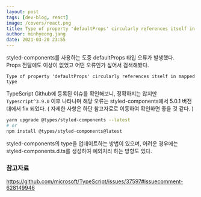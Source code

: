 ```yaml
---
layout: post
tags: [dev-blog, react]
image: /covers/react.png
title: Type of property 'defaultProps' circularly references itself in mapped type
author: minhyeong.jang
date: 2021-03-20 23:55
---
```


styled-components를 사용하는 도중 defaultProps 타입 오류가 발생했다.  
Props 전달에도 이상이 없었고 어떤 오류인가 싶어서 검색해봤다.

```error
Type of property 'defaultProps' circularly references itself in mapped type
```

TypeScript Github에 등록된 이슈를 확인해보니, 정확하지는 않지만 `Typescript^3.9.0` 이후 나타나며 해당 오류는 styled-components에서 5.0.1 버전대에서 fix 되었다. ( 자세한 사항은 하단 참고자료로 이동하여 확인하면 좋을 것 같다. )

```bash
yarn upgrade @types/styled-components --latest
# or
npm install @types/styled-components@latest
```

styled-components의 type을 업데이트하는 방법이 있으며, 어려운 경우에는 styled-components.d.ts를 생성하여 예외처리 하는 방향도 있다.

### 참고자료

https://github.com/microsoft/TypeScript/issues/37597#issuecomment-628149946
